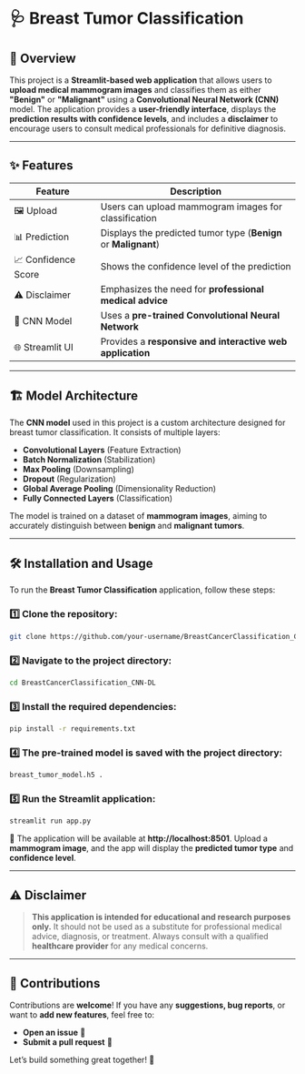 # 🩺 Breast Tumor Classification

## 📌 Overview
This project is a **Streamlit-based web application** that allows users to **upload medical mammogram images** and classifies them as either **"Benign"** or **"Malignant"** using a **Convolutional Neural Network (CNN)** model. The application provides a **user-friendly interface**, displays the **prediction results with confidence levels**, and includes a **disclaimer** to encourage users to consult medical professionals for definitive diagnosis.

---

## ✨ Features
| Feature | Description |
|---------|-------------|
| 🖼️ Upload | Users can upload mammogram images for classification |
| 📊 Prediction | Displays the predicted tumor type (**Benign** or **Malignant**) |
| 📈 Confidence Score | Shows the confidence level of the prediction |
| ⚠️ Disclaimer | Emphasizes the need for **professional medical advice** |
| 🤖 CNN Model | Uses a **pre-trained Convolutional Neural Network** |
| 🌐 Streamlit UI | Provides a **responsive and interactive web application** |

---

## 🏗️ Model Architecture
The **CNN model** used in this project is a custom architecture designed for breast tumor classification. It consists of multiple layers:

- **Convolutional Layers** (Feature Extraction)
- **Batch Normalization** (Stabilization)
- **Max Pooling** (Downsampling)
- **Dropout** (Regularization)
- **Global Average Pooling** (Dimensionality Reduction)
- **Fully Connected Layers** (Classification)

The model is trained on a dataset of **mammogram images**, aiming to accurately distinguish between **benign** and **malignant tumors**.

---

## 🛠️ Installation and Usage
To run the **Breast Tumor Classification** application, follow these steps:

### 1️⃣ Clone the repository:
```bash
git clone https://github.com/your-username/BreastCancerClassification_CNN-DL.git
```

### 2️⃣ Navigate to the project directory:
```bash
cd BreastCancerClassification_CNN-DL
```

### 3️⃣ Install the required dependencies:
```bash
pip install -r requirements.txt
```

### 4️⃣ The pre-trained model is saved with the project directory:
```bash
breast_tumor_model.h5 .
```

### 5️⃣ Run the Streamlit application:
```bash
streamlit run app.py
```

🔗 The application will be available at **http://localhost:8501**. Upload a **mammogram image**, and the app will display the **predicted tumor type** and **confidence level**.

---

## ⚠️ Disclaimer
> **This application is intended for educational and research purposes only.** It should not be used as a substitute for professional medical advice, diagnosis, or treatment. Always consult with a qualified **healthcare provider** for any medical concerns.

---

## 🤝 Contributions
Contributions are **welcome**! If you have any **suggestions, bug reports**, or want to **add new features**, feel free to:
- **Open an issue** 📝
- **Submit a pull request** 🔄

Let’s build something great together! 🚀
